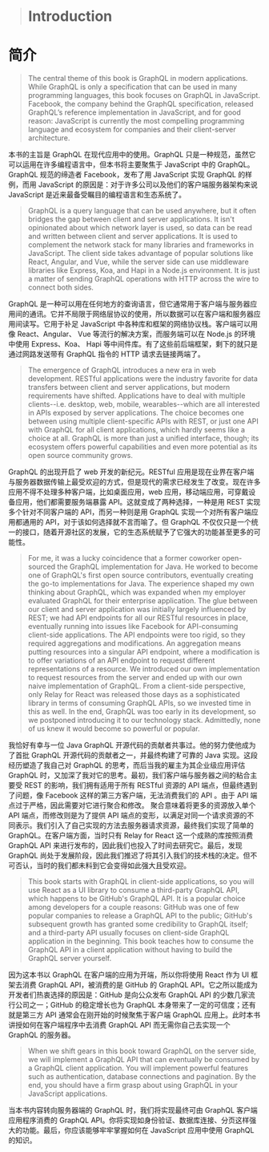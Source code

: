 > # Introduction 

# 简介

> The central theme of this book is GraphQL in modern applications. While GraphQL is only a specification that can be used in many programming languages, this book focuses on GraphQL in JavaScript. Facebook, the company behind the GraphQL specification, released GraphQL’s reference implementation in JavaScript, and for good reason: JavaScript is currently the most compelling programming language and ecosystem for companies and their client-server architecture.

本书的主旨是 GraphQL 在现代应用中的使用。GraphQL 只是一种规范，虽然它可以运用在许多编程语言中，但本书将主要聚焦于 JavaScript 中的 GraphQL。GraphQL 规范的缔造者 Facebook，发布了用 JavaScript 实现 GraphQL 的样例，而用 JavaScript 的原因是：对于许多公司以及他们的客户端服务器架构来说 JavaScript 是近来最备受瞩目的编程语言和生态系统了。

> GraphQL is a query language that can be used anywhere, but it often bridges the gap between client and server applications. It isn't opinionated about which network layer is used, so data can be read and written between client and server applications. It is used to complement the network stack for many libraries and frameworks in JavaScript. The client side takes advantage of popular solutions like React, Angular, and Vue, while the server side can use middleware libraries like Express, Koa, and Hapi in a Node.js environment. It is just a matter of sending GraphQL operations with HTTP across the wire to connect both sides.

GraphQL 是一种可以用在任何地方的查询语言，但它通常用于客户端与服务器应用间的通讯。它并不局限于网络层协议的使用，所以数据可以在客户端和服务器应用间读写。它用于补足 JavaScript 中各种库和框架的网络协议栈。客户端可以用像 React、Angular、 Vue 等流行的解决方案，而服务端可以在 Node.js 的环境中使用 Express、Koa、 Hapi 等中间件库。有了这些前后端框架，剩下的就只是通过网路发送带有 GraphQL 指令的 HTTP 请求去链接两端了。

> The emergence of GraphQL introduces a new era in web development. RESTful applications were the industry favorite for data transfers between client and server applications, but modern requirements have shifted. Applications have to deal with multiple clients--i.e. desktop, web, mobile, wearables--which are all interested in APIs exposed by server applications. The choice becomes one between using multiple client-specific APIs with REST, or just one API with GraphQL for all client applications, which hardly seems like a choice at all. GraphQL is more than just a unified interface, though; its ecosystem offers powerful capabilities and even more potential as its open source community grows.

GraphQL 的出现开启了 web 开发的新纪元。RESTful 应用是现在业界在客户端与服务器数据传输上最受欢迎的方式，但是现代的需求已经发生了改变。现在许多应用不得不处理多种客户端，比如桌面应用，web 应用，移动端应用，可穿戴设备应用，他们都需要服务端暴露 API。这就变成了两种选择，一种是用 REST 实现多个针对不同客户端的 API，而另一种则是用 GraphQL 实现一个对所有客户端应用都通用的 API，对于该如何选择就不言而喻了。但 GraphQL 不仅仅只是一个统一的接口，随着开源社区的发展，它的生态系统赋予了它强大的功能甚至更多的可能性。

> For me, it was a lucky coincidence that a former coworker open-sourced the GraphQL implementation for Java. He worked to become one of GraphQL's first open source contributors, eventually creating the go-to implementations for Java. The experience shaped my own thinking about GraphQL, which was expanded when my employer evaluated GraphQL for their enterprise application. The glue between our client and server application was initially largely influenced by REST; we had API endpoints for all our RESTful resources in place, eventually running into issues like Facebook for API-consuming client-side applications. The API endpoints were too rigid, so they required aggregations and modifications. An aggregation means putting resources into a singular API endpoint, where a modification is to offer variations of an API endpoint to request different representations of a resource. We introduced our own implementation to request resources from the server and ended up with our own naive implementation of GraphQL. From a client-side perspective, only Relay for React was released those days as a sophisticated library in terms of consuming GraphQL APIs, so we invested time in this as well. In the end, GraphQL was too early in its development, so we postponed introducing it to our technology stack. Admittedly, none of us knew it would become so powerful or popular.

我恰好有幸与一位 Java GraphQL 开源代码的贡献者共事过。他的努力使他成为了首批 GraphQL 开源代码的贡献者之一，并最终构建了可靠的 Java 实现。这段经历塑造了我自己对 GraphQL 的思考，而后当我的雇主为其企业级应用评估 GraphQL 时，又加深了我对它的思考。最初，我们客户端与服务器之间的粘合主要受 REST 的影响，我们拥有适用于所有 RESTful 资源的 API 端点，但最终遇到了问题，像 Facebook 这样的第三方客户端，无法消费我们的 API 。由于 API 端点过于严格，因此需要对它进行聚合和修改。 聚合意味着将更多的资源放入单个 API 端点，而修改则是为了提供 API 端点的变形，以满足对同一个请求资源的不同表示。我们引入了自己实现的方法去服务器请求资源，最终我们实现了简单的 GraphQL。在客户端方面，当时只有 Relay for React 这一个成熟的库按照消费 GraphQL API 来进行发布的，因此我们也投入了时间去研究它。最后，发现 GraphQL 尚处于发展阶段，因此我们推迟了将其引入我们的技术栈的决定。但不可否认，当时的我们都未料到它会变得如此强大且受欢迎。

> This book starts with GraphQL in client-side applications, so you will use React as a UI library to consume a third-party GraphQL API, which happens to be GitHub's GraphQL API. It is a popular choice among developers for a couple reasons: GitHub was one of few popular companies to release a GraphQL API to the public; GitHub's subsequent growth has granted some credibility to GraphQL itself; and a third-party API usually focuses on client-side GraphQL application in the beginning. This book teaches how to consume the GraphQL API in a client application without having to build the GraphQL server yourself.

因为这本书以 GraphQL 在客户端的应用为开端，所以你将使用 React 作为 UI 框架去消费 GraphQL API，被消费的是 GitHub 的 GraphQL API。它之所以能成为开发者们热衷选择的原因是：GitHub 是向公众发布 GraphQL API 的少数几家流行公司之一；GitHub 的稳定增长也为 GraphQL 本身带来了一定的可信度；还有就是第三方 API 通常会在刚开始的时候聚焦于客户端 GraphQL 应用上。此时本书讲授如何在客户端程序中去消费 GraphQL API 而无需你自己去实现一个 GraphQL 的服务器。

> When we shift gears in this book toward GraphQL on the server side, we will implement a GraphQL API that can eventually be consumed by a GraphQL client application. You will implement powerful features such as authentication, database connections and pagination. By the end, you should have a firm grasp about using GraphQL in your JavaScript applications.

当本书内容转向服务器端的 GraphQL 时，我们将实现最终可由 GraphQL 客户端应用程序消费的 GraphQL API。你将实现如身份验证、数据库连接、分页这样强大的功能。最后，你应该能够牢牢掌握如何在 JavaScript 应用中使用 GraphQL 的知识。